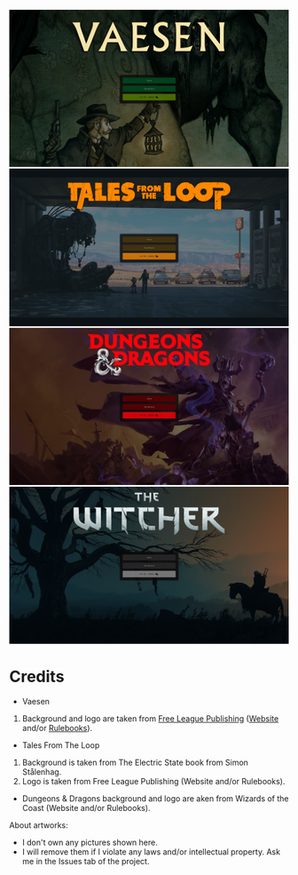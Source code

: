 ![Vaesen Rendered](_samples/vaesen-rendered.png)
![Tales From The Loop Rendered](_samples/tftl-rendered.png)
![Dungeons & Dragons](_samples/d&d-rendered.png)
![The Witcher](_samples/the-witcher-rendered.png)


# Credits
* Vaesen
1. Background and logo are taken from [Free League Publishing](https://freeleaguepublishing.com/) ([Website](https://freeleaguepublishing.com/games/vaesen/) and/or [Rulebooks](https://freeleaguepublishing.com/shop/vaesen-2/vaesen-nordic-horror-roleplaying/)).

* Tales From The Loop 
1. Background is taken from The Electric State book from Simon Stålenhag.
2. Logo is taken from Free League Publishing (Website and/or Rulebooks).

* Dungeons & Dragons background and logo are aken from Wizards of the Coast (Website and/or Rulebooks).

About artworks:
* I don't own any pictures shown here.
* I will remove them if I violate any laws and/or intellectual property. Ask me in the Issues tab of the project.